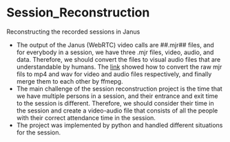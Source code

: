 # Session_Reconstruction
Reconstructing the recorded sessions in Janus
- The output of the Janus (WebRTC) video calls are ##.mjr## files, and for everybody in a session, we have three .mjr files, video, audio, and data. Therefore, we should convert the files to visual audio files that are understandable by humans. The [link](https://ourcodeworld.com/articles/read/1198/how-to-join-the-audio-and-video-mjr-from-a-recorded-session-of-janus-gateway-in-ubuntu-18-04) showed how to convert the raw mjr fils to mp4 and wav for video and audio files respectively, and finally merge them to each other by ffmepg. 
- The main challenge of the session reconstruction project is the time that we have multiple persons in a session, and their entrance and exit time to the session is different. Therefore, we should consider their time in the session and create a video-audio file that consists of all the people with their correct attendance time in the session.
- The project was implemented by python and handled different situations for the session.
